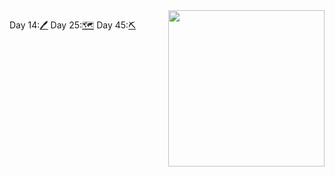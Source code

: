 <img src="https://media.giphy.com/media/xT9IgnVc428BnEAdt6/giphy.gif"  align="right"  widht="400" height="250">


Day 14:[🖊️](http://www.higherlowergame.com/)
Day 25:[🗺️](https://www.sporcle.com/games/g/states)
Day 45:[⛏️](https://web.archive.org/web/20200518073855/https://www.empireonline.com/movies/features/best-movies-2/)


